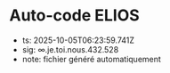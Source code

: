 # Auto-code ELIOS
- ts: 2025-10-05T06:23:59.741Z
- sig: ∞.je.toi.nous.432.528
- note: fichier généré automatiquement